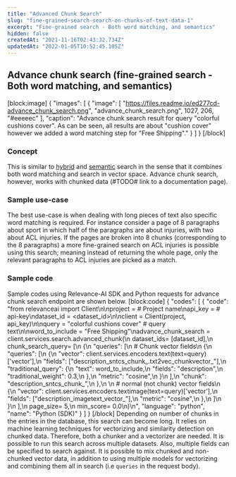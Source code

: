 ```yaml
---
title: "Advanced Chunk Search"
slug: "fine-grained-search-search-on-chunks-of-text-data-1"
excerpt: "Fine-grained search - Both word matching, and semantics"
hidden: false
createdAt: "2021-11-16T02:43:32.734Z"
updatedAt: "2022-01-05T10:52:45.105Z"
---
```

## Advance chunk search (fine-grained search - Both word matching, and semantics)
[block:image]
{
  "images": [
    {
      "image": [
        "https://files.readme.io/ed277cd-advance_chunk_search.png",
        "advance_chunk_search.png",
        1027,
        206,
        "#eeeeec"
      ],
      "caption": "Advance chunk search result for query \"colorful cushions cover\". As can be seen, all results are about \"cushion cover\" however we added a word matching step for \"Free Shipping\"."
    }
  ]
}
[/block]
### Concept
This is similar to [hybrid](https://docs.relevance.ai/docs/pure-word-matching-pure-vector-search-or-combination-of-both-1) and [semantic](https://docs.relevance.ai/docs/pure-word-matching-pure-vector-search-or-combination-of-both-2) search in the sense that it combines both word matching and search in vector space. Advance chunk search, however, works with chunked data (#TODO# link to a documentation page).

### Sample use-case
The best use-case is when dealing with long pieces of text also specific word matching is required. For instance consider a page of 8 paragraphs about sport in which half of the paragraphs are about injuries, with two about ACL injuries. If the pages are broken into 8 chunks (corresponding to the 8 paragraphs) a more fine-grained search on ACL injuries is possible using this search; meaning instead of returning the whole page, only the relevant paragraphs to ACL injuries are picked as a match.

### Sample code
Sample codes using Relevance-AI SDK and Python requests for advance chunk search endpoint are shown below.
[block:code]
{
  "codes": [
    {
      "code": "from relevanceai import Client\n\nproject = <PROJECT-NAME>  # Project name\napi_key = <API-KEY>       # api-key\ndataset_id = <dataset_id>\n\nclient = Client(project, api_key)\n\nquery = \"colorful cushions cover\"  # query text\n\nword_to_include = \"Free Shipping\"\nadvance_chunk_search = client.services.search.advanced_chunk(\n        dataset_ids= [dataset_id],\n        chunk_search_query= [\n            {\n                \"queries\": [\n                    # Chunk vector fields\n                    {\n                        \"queries\": [\n                            {\n                                \"vector\": client.services.encoders.text(text=query)['vector'],\n                                \"fields\": [\"description_sntcs_chunk_.txt2vec_chunkvector_\"],\n                                \"traditional_query\": {\n                                    \"text\": word_to_include,\n                                    \"fields\": \"description\",\n                                    \"traditional_weight\": 0.3,\n                                },\n                                \"metric\": \"cosine\",\n                            }\n                        ],\n                        \"chunk\": \"description_sntcs_chunk_\",\n                    },\n                  \n                    # normal (not chunk) vector fields\n                    {\n                        \"vector\": client.services.encoders.textimage(text=query)['vector'],\n                        \"fields\": [\"description_imagetext_vector_\"],\n                        \"metric\": \"cosine\",\n                    },\n                ]\n            }\n        ],\n        page_size= 5,\n        min_score= 0.0\n)\n",
      "language": "python",
      "name": "Python (SDK)"
    }
  ]
}
[/block]
Depending on number of chunks in the entries in the database, this search can become long. It relies on machine learning techniques for vectorizing and similarity detection on chunked data. Therefore, both a chunker and a vectorizer are needed. It is possible to run this search across multiple datasets. Also, multiple fields can be specified to search against. It is possible to mix chunked and non-chunked vector data, in addition to using multiple models for vectorizing and combining them all in search (i.e `queries` in the request body).